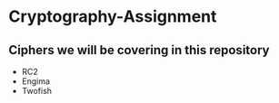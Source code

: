 # Cryptography-Assignment

## Ciphers we will be covering in this repository
- RC2
- Engima
- Twofish
